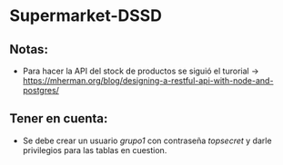 # Supermarket-DSSD

## Notas:

- Para hacer la API del stock de productos se siguió el turorial -> https://mherman.org/blog/designing-a-restful-api-with-node-and-postgres/ 


## Tener en cuenta:
- Se debe crear un usuario _grupo1_ con contraseña _topsecret_ y darle privilegios para las tablas en cuestion.

